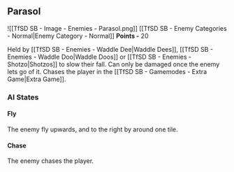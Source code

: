 ## Parasol
![[TfSD SB - Image - Enemies - Parasol.png]]
[[TfSD SB - Enemy Categories - Normal|Enemy Category - Normal]]
**Points -** 20

Held by [[TfSD SB - Enemies - Waddle Dee|Waddle Dees]], [[TfSD SB - Enemies - Waddle Doo|Waddle Doos]] or [[TfSD SB - Enemies - Shotzo|Shotzos]] to slow their fall. Can only be damaged once the enemy lets go of it. Chases the player in the [[TfSD SB - Gamemodes - Extra Game|Extra Game]].
### AI States
#### Fly
The enemy fly upwards, and to the right by around one tile.
#### Chase
The enemy chases the player.